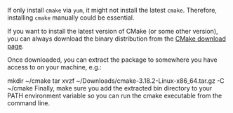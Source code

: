 If only install `cmake` via `yum`, it might not install the latest `cmake`. Therefore, installing `cmake` manually could be essential.

If you want to install the latest version of CMake (or some other version), you can always download the binary distribution from the [CMake download page](https://cmake.org/download/#previous).

Once downloaded, you can extract the package to somewhere you have access to on your machine, e.g.:

mkdir ~/cmake
tar xvzf ~/Downloads/cmake-3.18.2-Linux-x86_64.tar.gz -C ~/cmake
Finally, make sure you add the extracted bin directory to your PATH environment variable so you can run the cmake executable from the command line.